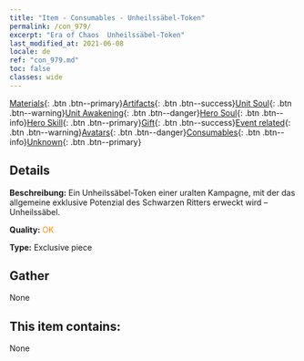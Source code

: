 ```yaml
---
title: "Item - Consumables - Unheilssäbel-Token"
permalink: /con_979/
excerpt: "Era of Chaos  Unheilssäbel-Token"
last_modified_at: 2021-06-08
locale: de
ref: "con_979.md"
toc: false
classes: wide
---
```

 [Materials](/ItemsDE/){: .btn .btn--primary}[Artifacts](/ItemsDE/Artifacts/){: .btn .btn--success}[Unit Soul](/ItemsDE/UnitSoul/){: .btn .btn--warning}[Unit Awakening](/ItemsDE/UnitAwakening/){: .btn .btn--danger}[Hero Soul](/ItemsDE/HeroSoul/){: .btn .btn--info}[Hero Skill](/ItemsDE/HeroSkill/){: .btn .btn--primary}[Gift](/ItemsDE/Gift/){: .btn .btn--success}[Event related](/ItemsDE/Events/){: .btn .btn--warning}[Avatars](/ItemsDE/Avatars/){: .btn .btn--danger}[Consumables](/ItemsDE/Consumables/){: .btn .btn--info}[Unknown](/ItemsDE/Unknown/){: .btn .btn--primary}

## Details
 **Beschreibung:** Ein Unheilssäbel-Token einer uralten Kampagne, mit der das allgemeine exklusive Potenzial des Schwarzen Ritters erweckt wird – Unheilssäbel.

 **Quality:** <span style="color: #FF8C00">OK</span>

 **Type:** Exclusive piece

## Gather

  None

## This item contains:

  None

